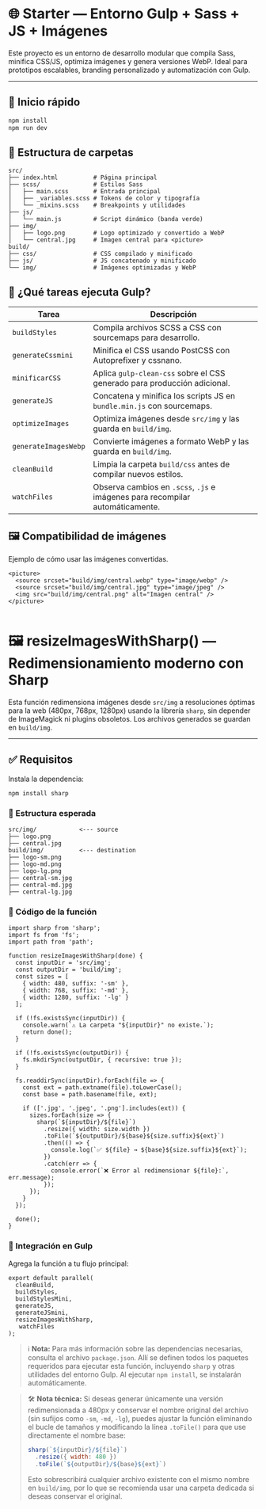 # 🌐 Starter — Entorno Gulp + Sass + JS + Imágenes

Este proyecto es un entorno de desarrollo modular que compila Sass, minifica CSS/JS, optimiza imágenes y genera versiones WebP. Ideal para prototipos escalables, branding personalizado y automatización con Gulp.

---

## 🚀 Inicio rápido

```bash
npm install
npm run dev
```

## 📁 Estructura de carpetas

```
src/
├── index.html          # Página principal
├── scss/               # Estilos Sass
│   ├── main.scss       # Entrada principal
│   ├── _variables.scss # Tokens de color y tipografía
│   └── _mixins.scss    # Breakpoints y utilidades
├── js/
│   └── main.js         # Script dinámico (banda verde)
├── img/
│   ├── logo.png        # Logo optimizado y convertido a WebP
│   └── central.jpg     # Imagen central para <picture>
build/
├── css/                # CSS compilado y minificado
├── js/                 # JS concatenado y minificado
└── img/                # Imágenes optimizadas y WebP

```


## 🧪 ¿Qué tareas ejecuta Gulp?

| Tarea               | Descripción                                                                 |
|---------------------|------------------------------------------------------------------------------|
| `buildStyles`       | Compila archivos SCSS a CSS con sourcemaps para desarrollo.                 |
| `generateCssmini`   | Minifica el CSS usando PostCSS con Autoprefixer y cssnano.                  |
| `minificarCSS`      | Aplica `gulp-clean-css` sobre el CSS generado para producción adicional.    |
| `generateJS`        | Concatena y minifica los scripts JS en `bundle.min.js` con sourcemaps.      |
| `optimizeImages`    | Optimiza imágenes desde `src/img` y las guarda en `build/img`.              |
| `generateImagesWebp`| Convierte imágenes a formato WebP y las guarda en `build/img`.              |
| `cleanBuild`        | Limpia la carpeta `build/css` antes de compilar nuevos estilos.             |
| `watchFiles`        | Observa cambios en `.scss`, `.js` e imágenes para recompilar automáticamente.|

## 🖼️ Compatibilidad de imágenes

Ejemplo de cómo usar las imágenes convertidas.
```
<picture>
  <source srcset="build/img/central.webp" type="image/webp" />
  <source srcset="build/img/central.jpg" type="image/jpeg" />
  <img src="build/img/central.png" alt="Imagen central" />
</picture>


```
# 🖼️ resizeImagesWithSharp() — Redimensionamiento moderno con Sharp

Esta función redimensiona imágenes desde `src/img` a resoluciones óptimas para la web (480px, 768px, 1280px) usando la librería `sharp`, sin depender de ImageMagick ni plugins obsoletos. Los archivos generados se guardan en `build/img`.

---

## ✅ Requisitos

Instala la dependencia:

```
npm install sharp
```
### 📁 Estructura esperada
```
src/img/            <--- source 
├── logo.png
├── central.jpg
build/img/          <--- destination 
├── logo-sm.png
├── logo-md.png
├── logo-lg.png
├── central-sm.jpg
├── central-md.jpg
├── central-lg.jpg
```
### 🧩 Código de la función

```
import sharp from 'sharp';
import fs from 'fs';
import path from 'path';

function resizeImagesWithSharp(done) {
  const inputDir = 'src/img';
  const outputDir = 'build/img';
  const sizes = [
    { width: 480, suffix: '-sm' },
    { width: 768, suffix: '-md' },
    { width: 1280, suffix: '-lg' }
  ];

  if (!fs.existsSync(inputDir)) {
    console.warn(`⚠️ La carpeta "${inputDir}" no existe.`);
    return done();
  }

  if (!fs.existsSync(outputDir)) {
    fs.mkdirSync(outputDir, { recursive: true });
  }

  fs.readdirSync(inputDir).forEach(file => {
    const ext = path.extname(file).toLowerCase();
    const base = path.basename(file, ext);

    if (['.jpg', '.jpeg', '.png'].includes(ext)) {
      sizes.forEach(size => {
        sharp(`${inputDir}/${file}`)
          .resize({ width: size.width })
          .toFile(`${outputDir}/${base}${size.suffix}${ext}`)
          .then(() => {
            console.log(`✅ ${file} → ${base}${size.suffix}${ext}`);
          })
          .catch(err => {
            console.error(`❌ Error al redimensionar ${file}:`, err.message);
          });
      });
    }
  });

  done();
}

```
### 🧪 Integración en Gulp
Agrega la función a tu flujo principal:

```
export default parallel(
  cleanBuild, 
  buildStyles, 
  buildStylesMini, 
  generateJS, 
  generateJSmini, 
  resizeImagesWithSharp,
   watchFiles
);

```
> ℹ️ **Nota:** Para más información sobre las dependencias necesarias, consulta el archivo `package.json`. Allí se definen todos los paquetes requeridos para ejecutar esta función, incluyendo `sharp` y otras utilidades del entorno Gulp. Al ejecutar `npm install`, se instalarán automáticamente.

> 🛠️ **Nota técnica:** Si deseas generar únicamente una versión redimensionada a 480px y conservar el nombre original del archivo (sin sufijos como `-sm`, `-md`, `-lg`), puedes ajustar la función eliminando el bucle de tamaños y modificando la línea `.toFile()` para que use directamente el nombre base:
>
> ```js
> sharp(`${inputDir}/${file}`)
>   .resize({ width: 480 })
>   .toFile(`${outputDir}/${base}${ext}`)
> ```
>
> Esto sobrescribirá cualquier archivo existente con el mismo nombre en `build/img`, por lo que se recomienda usar una carpeta dedicada si deseas conservar el original.


```|

```

